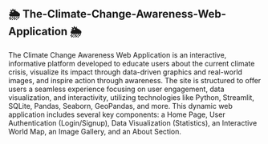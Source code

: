 ## 🌦️ The-Climate-Change-Awareness-Web-Application 🌦️
The Climate Change Awareness Web Application is an interactive, informative platform developed to educate users about the current climate crisis, visualize its impact through data-driven graphics and real-world images, and inspire action through awareness. The site is structured to offer users a seamless experience focusing on user engagement, data visualization, and interactivity, utilizing technologies like Python, Streamlit, SQLite, Pandas, Seaborn, GeoPandas, and more.
This dynamic web application includes several key components: a Home Page, User Authentication (Login/Signup), Data Visualization (Statistics), an Interactive World Map, an Image Gallery, and an About Section.
